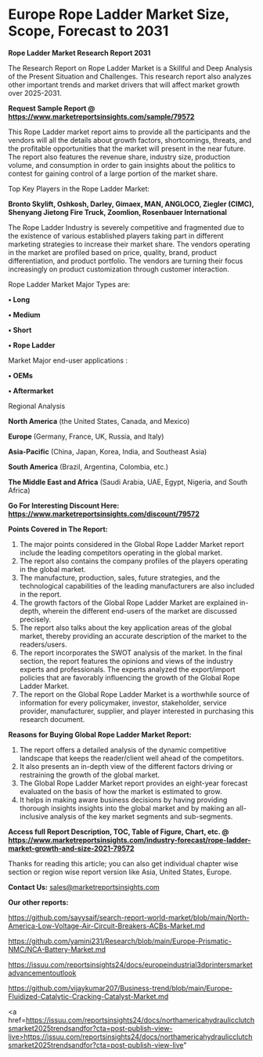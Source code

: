 # Europe Rope Ladder Market Size, Scope, Forecast to 2031

<strong>Rope Ladder Market Research Report 2031</strong>

The Research Report on Rope Ladder Market is a Skillful and Deep Analysis of the Present Situation and Challenges. This research report also analyzes other important trends and market drivers that will affect market growth over 2025-2031.

<strong>Request Sample Report @ <a href=https://www.marketreportsinsights.com/sample/79572>https://www.marketreportsinsights.com/sample/79572</a></strong>

This Rope Ladder market report aims to provide all the participants and the vendors will all the details about growth factors, shortcomings, threats, and the profitable opportunities that the market will present in the near future. The report also features the revenue share, industry size, production volume, and consumption in order to gain insights about the politics to contest for gaining control of a large portion of the market share.

Top Key Players in the Rope Ladder Market:

<strong>Bronto Skylift, Oshkosh, Darley, Gimaex, MAN, ANGLOCO, Ziegler (CIMC), Shenyang Jietong Fire Truck, Zoomlion, Rosenbauer International</strong>

The Rope Ladder Industry is severely competitive and fragmented due to the existence of various established players taking part in different marketing strategies to increase their market share. The vendors operating in the market are profiled based on price, quality, brand, product differentiation, and product portfolio. The vendors are turning their focus increasingly on product customization through customer interaction.

Rope Ladder Market Major Types are:

<strong>• Long

• Medium

• Short

• Rope Ladder</strong>

Market Major end-user applications :

<strong>• OEMs

• Aftermarket</strong>

Regional Analysis

</u><strong><b>North America</b></strong> (the United States, Canada, and Mexico)

<strong><b>Europe </b></strong>(Germany, France, UK, Russia, and Italy)

<strong><b>Asia-Pacific</b></strong> (China, Japan, Korea, India, and Southeast Asia)

<strong><b>South America</b></strong> (Brazil, Argentina, Colombia, etc.)

<strong><b>The Middle East and Africa</b></strong> (Saudi Arabia, UAE, Egypt, Nigeria, and South Africa)

<strong>Go For Interesting Discount Here: <a href=https://www.marketreportsinsights.com/discount/79572>https://www.marketreportsinsights.com/discount/79572</a></strong>

<strong>Points Covered in The Report:</strong>
<ol>
  <li>The major points considered in the Global Rope Ladder Market report include the leading competitors operating in the global market.</li>
  <li>The report also contains the company profiles of the players operating in the global market.</li>
  <li>The manufacture, production, sales, future strategies, and the technological capabilities of the leading manufacturers are also included in the report.</li>
  <li>The growth factors of the Global Rope Ladder Market are explained in-depth, wherein the different end-users of the market are discussed precisely.</li>
  <li>The report also talks about the key application areas of the global market, thereby providing an accurate description of the market to the readers/users.</li>
  <li>The report incorporates the SWOT analysis of the market. In the final section, the report features the opinions and views of the industry experts and professionals. The experts analyzed the export/import policies that are favorably influencing the growth of the Global Rope Ladder Market.</li>
  <li>The report on the Global Rope Ladder Market is a worthwhile source of information for every policymaker, investor, stakeholder, service provider, manufacturer, supplier, and player interested in purchasing this research document.</li>
</ol>
<strong>Reasons for Buying Global Rope Ladder Market Report:</strong>

<ol>
  <li>The report offers a detailed analysis of the dynamic competitive landscape that keeps the reader/client well ahead of the competitors.</li>
  <li>It also presents an in-depth view of the different factors driving or restraining the growth of the global market.</li>
  <li>The Global Rope Ladder Market report provides an eight-year forecast evaluated on the basis of how the market is estimated to grow.</li>
  <li>It helps in making aware business decisions by having providing thorough insights insights into the global market and by making an all-inclusive analysis of the key market segments and sub-segments.</li>
</ol>
<strong>Access full Report Description, TOC, Table of Figure, Chart, etc. @ <a href=https://www.marketreportsinsights.com/industry-forecast/rope-ladder-market-growth-and-size-2021-79572>https://www.marketreportsinsights.com/industry-forecast/rope-ladder-market-growth-and-size-2021-79572</a></strong>


Thanks for reading this article; you can also get individual chapter wise section or region wise report version like Asia, United States, Europe.

<strong>Contact Us:</strong>
sales@marketreportsinsights.com

<strong>Our other reports:</strong>

<a href=https://github.com/sayysaif/search-report-world-market/blob/main/North-America-Low-Voltage-Air-Circuit-Breakers-ACBs-Market.md>https://github.com/sayysaif/search-report-world-market/blob/main/North-America-Low-Voltage-Air-Circuit-Breakers-ACBs-Market.md</a>

<a href=https://github.com/yamini231/Research/blob/main/Europe-Prismatic-NMC/NCA-Battery-Market.md>https://github.com/yamini231/Research/blob/main/Europe-Prismatic-NMC/NCA-Battery-Market.md</a>

<a href=https://issuu.com/reportsinsights24/docs/europeindustrial3dprintersmarketadvancementoutlook>https://issuu.com/reportsinsights24/docs/europeindustrial3dprintersmarketadvancementoutlook</a>

<a href=https://github.com/vijaykumar207/Business-trend/blob/main/Europe-Fluidized-Catalytic-Cracking-Catalyst-Market.md>https://github.com/vijaykumar207/Business-trend/blob/main/Europe-Fluidized-Catalytic-Cracking-Catalyst-Market.md</a>

<a href=https://issuu.com/reportsinsights24/docs/northamericahydraulicclutchsmarket2025trendsandfor?cta=post-publish-view-live>https://issuu.com/reportsinsights24/docs/northamericahydraulicclutchsmarket2025trendsandfor?cta=post-publish-view-live</a>"
